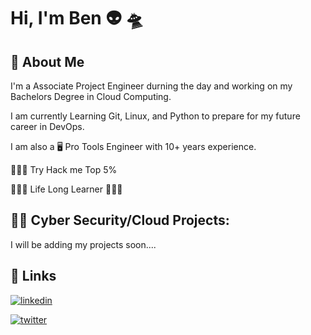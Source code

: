 # Hi, I'm Ben 👽 🛸


## 🚀 About Me
I'm a Associate Project Engineer durning the day and working on my Bachelors Degree in Cloud Computing. 

I am currently Learning Git, Linux, and Python to prepare for my future career in DevOps. 

I am also a 🖥️ Pro Tools Engineer with 10+ years experience. 

👨🏾‍💻 Try Hack me Top 5%

👨🏾‍🎓 Life Long Learner 👨🏾‍🎓


<h2>🥷🏽 Cyber Security/Cloud Projects:</h2>



I will be adding my projects soon....



## 🔗 Links

[![linkedin](https://img.shields.io/badge/linkedin-0A66C2?style=for-the-badge&logo=linkedin&logoColor=white)](https://www.linkedin.com/in/benmonroejr/)

[![twitter](https://img.shields.io/badge/twitter-1DA1F2?style=for-the-badge&logo=twitter&logoColor=white)](https://twitter.com/xPALien)
